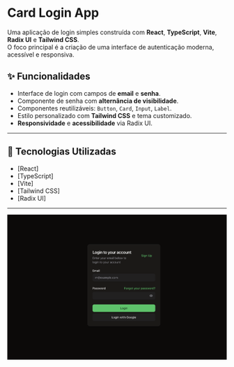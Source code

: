 # Card Login App

Uma aplicação de login simples construída com **React**, **TypeScript**, **Vite**, **Radix UI** e **Tailwind CSS**.  
O foco principal é a criação de uma interface de autenticação moderna, acessível e responsiva.

## ✨ Funcionalidades

- Interface de login com campos de **email** e **senha**.
- Componente de senha com **alternância de visibilidade**.
- Componentes reutilizáveis: `Button`, `Card`, `Input`, `Label`.
- Estilo personalizado com **Tailwind CSS** e tema customizado.
- **Responsividade** e **acessibilidade** via Radix UI.

---

## 🧱 Tecnologias Utilizadas

- [React]
- [TypeScript]
- [Vite]
- [Tailwind CSS]
- [Radix UI]

---

<p align="center">
  <img alt="Refund-web" src="https://github.com/brunooliveira7/Card-login/blob/main/src/assets/Layout%20-%20Card-login.png">
</p>
